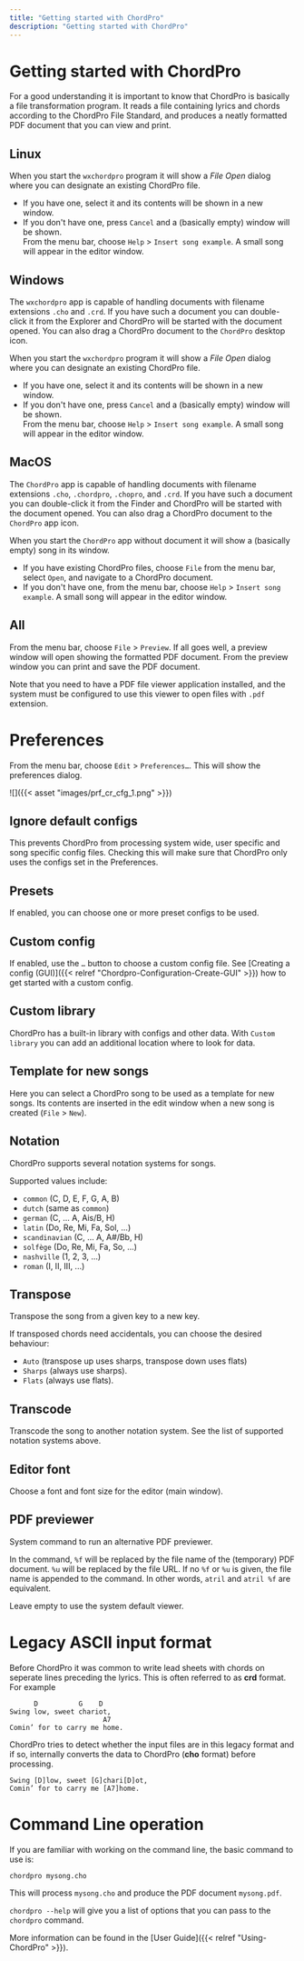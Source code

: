 ```yaml
---
title: "Getting started with ChordPro"
description: "Getting started with ChordPro"
---
```


# Getting started with ChordPro

For a good understanding it is important to know that ChordPro is
basically a file transformation program. It reads a file containing
lyrics and chords according to the ChordPro File Standard, and
produces a neatly formatted PDF document that you can view and print.

## Linux

When you start the `wxchordpro` program it will show a _File
Open_ dialog where you can designate an existing ChordPro file.

* If you have one, select it and its contents will be shown in a new window.
* If you don't have one, press `Cancel` and a (basically empty) window
 will be shown.  
 From the menu bar, choose `Help` > `Insert song example`. A small
 song will appear in the editor window.

## Windows

The `wxchordpro` app is capable of handling documents with filename
extensions `.cho` and `.crd`. If you have
such a document you can double-click it from the Explorer and ChordPro
will be started with the document opened. You can also drag a ChordPro
document to the `ChordPro` desktop icon.

When you start the `wxchordpro` program it will show a _File
Open_ dialog where you can designate an existing ChordPro file.

* If you have one, select it and its contents will be shown in a new window.
* If you don't have one, press `Cancel` and a (basically empty) window
 will be shown.  
 From the menu bar, choose `Help` > `Insert song example`. A small song will appear in the editor window.

## MacOS

The `ChordPro` app is capable of handling documents with filename
extensions `.cho`, `.chordpro`, `.chopro`, and `.crd`. If you have
such a document you can double-click it from the Finder and ChordPro
will be started with the document opened. You can also drag a ChordPro
document to the `ChordPro` app icon.

When you start the `ChordPro` app without document it will show a
(basically empty) song in its window.

* If you have existing ChordPro files, choose `File` from the menu
  bar, select `Open`, and navigate to a ChordPro document.
* If you don't have one, from the menu bar, choose `Help` > `Insert
  song example`. A small song will appear in the editor window.

## All

From the menu bar, choose `File` > `Preview`. If all goes well, a preview window will open showing the formatted PDF document. From the preview window you can print and save the PDF document.

Note that you need to have a PDF file viewer application installed, and the system must be configured to use this viewer to open files with `.pdf` extension.

# Preferences

From the menu bar, choose `Edit` > `Preferences…`. This will show the
preferences dialog.

![]({{< asset "images/prf_cr_cfg_1.png" >}})

## Ignore default configs

This prevents ChordPro from processing system wide, user specific and
song specific config files. Checking this will make sure that ChordPro
only uses the configs set in the Preferences.

## Presets

If enabled, you can choose one or more preset configs to be used.

## Custom config

If enabled, use the `…` button to choose a custom config file. See
[Creating a config (GUI)]({{< relref "Chordpro-Configuration-Create-GUI" >}}) how to get started
with a custom config.

## Custom library

ChordPro has a built-in library with configs and other data. With
`Custom library` you can add an additional location where to look for
data.

## Template for new songs

Here you can select a ChordPro song to be used as a template for new
songs. Its contents are inserted in the edit window when a new song is
created (`File` > `New`).

## Notation

ChordPro supports several notation systems for songs. 

Supported values include:

* `common` (C, D, E, F, G, A, B)
* `dutch` (same as `common`)
* `german` (C, ... A, Ais/B, H)
* `latin` (Do, Re, Mi, Fa, Sol, ...)
* `scandinavian` (C, ... A, A#/Bb, H)
* `solfège` (Do, Re, Mi, Fa, So, ...)
* `nashville` (1, 2, 3, ...)
* `roman` (I, II, III, ...)

## Transpose

Transpose the song from a given key to a new key.

If transposed chords need accidentals, you can choose the desired
behaviour:

* `Auto` (transpose up uses sharps, transpose down uses flats)
* `Sharps` (always use sharps).
* `Flats` (always use flats).

## Transcode

Transcode the song to another notation system. See the list of
supported notation systems above.

## Editor font

Choose a font and font size for the editor (main window).

## PDF previewer

System command to run an alternative PDF previewer.

In the command, `%f` will be replaced by the file name of the
(temporary) PDF document. `%u` will be replaced by the file URL.
If no `%f` or `%u` is given, the file name is appended to the command.
In other words, `atril` and `atril %f` are equivalent.

Leave empty to use the system default viewer.

# Legacy ASCII input format

Before ChordPro it was common to write lead sheets with chords on
seperate lines preceding the lyrics. This is often referred to as
**crd** format. For example

          D          G    D
    Swing low, sweet chariot,
                           A7
    Comin’ for to carry me home.

ChordPro tries to detect whether the input files are in this legacy
format and if so, internally converts the data to ChordPro (**cho**
format) before processing.

    Swing [D]low, sweet [G]chari[D]ot,
    Comin’ for to carry me [A7]home.

# Command Line operation

If you are familiar with working on the command line, the basic command to use is:

`chordpro mysong.cho`

This will process `mysong.cho` and produce the PDF document `mysong.pdf`.

`chordpro --help` will give you a list of options that you can pass to the `chordpro` command.

More information can be found in the [User Guide]({{< relref
"Using-ChordPro" >}}).
